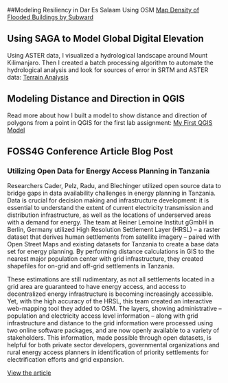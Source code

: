 ##Modeling Resiliency in Dar Es Salaam Using OSM
[Map Density of Flooded Buildings by Subward](caseylilley.github.io/dsmmap/index.html)

## Using SAGA to Model Global Digital Elevation 
Using ASTER data, I visualized a hydrological landscape around Mount Kilimanjaro. Then I created a batch processing algorithm to automate the hydrological analysis and look for sources of error in SRTM and ASTER data: [Terrain Analysis](Global_DEM_Models.md)


## Modeling Distance and Direction in QGIS
Read more about how I built a model to show distance and direction of polygons from a point in QGIS for the first lab assignment:
[My First QGIS Model](qgisModelDirDis.md)


## FOSS4G Conference Article Blog Post
### Utilizing Open Data for Energy Access Planning in Tanzania

Researchers Cader, Pelz, Radu, and Blechinger utilized open source data to bridge gaps in data availability challenges in energy planning in Tanzania. Data is crucial for decision making and infrastructure development: it is essential to understand the extent of current electricity transmission and distribution infrastructure, as well as the locations of underserved areas with a demand for energy. The team at Reiner Lemoine Institut gGmbH in Berlin, Germany utilized High Resolution Settlement Layer (HRSL) – a raster dataset that derives human settlements from satellite imagery – paired with Open Street Maps and existing datasets for Tanzania to create a base data set for energy planning. By performing distance calculations in GIS to the nearest major population center with grid infrastructure, they created shapefiles for on-grid and off-grid settlements in Tanzania. 


These estimations are still rudimentary, as not all settlements located in a grid area are guaranteed to have energy access, and access to decentralized energy infrastructure is becoming increasingly accessible. Yet, with the high accuracy of the HRSL, this team created an interactive web-mapping tool they added to OSM. The layers, showing administrative – population and electricity access level information – along with grid infrastructure and distance to the grid information were processed using two online software packages, and are now openly available to a variety of stakeholders. This information, made possible through open datasets, is helpful for both private sector developers, governmental organizations and rural energy access planners in identification of priority settlements for electrification efforts and grid expansion. 

[View the article](https://www.int-arch-photogramm-remote-sens-spatial-inf-sci.net/XLII-4-W8/23/2018/isprs-archives-XLII-4-W8-23-2018.pdf)

